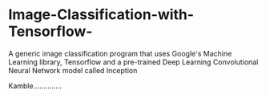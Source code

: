 # Image-Classification-with-Tensorflow-
A generic image classification program that uses Google's Machine Learning library, Tensorflow and a pre-trained Deep Learning Convolutional Neural Network model called Inception

Kamble..............
